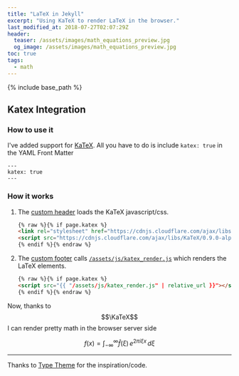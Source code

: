 ```yaml
---
title: "LaTeX in Jekyll"
excerpt: "Using KaTeX to render LaTeX in the browser."
last_modified_at: 2018-07-27T02:07:29Z
header:
  teaser: /assets/images/math_equations_preview.jpg
  og_image: /assets/images/math_equations_preview.jpg
toc: true
tags:
  - math
---
```


{% include base_path %}

## Katex Integration

### How to use it
I've added support for [KaTeX](https://github.com/Khan/KaTeX). All you have to do is include `katex: true` in the YAML Front Matter
```
---
katex: true
---
```

### How it works

1. The [custom header](/_includes/head/custom.html) loads the KaTeX javascript/css.
	```html
	{% raw %}{% if page.katex %}
	<link rel="stylesheet" href="https://cdnjs.cloudflare.com/ajax/libs/KaTeX/0.9.0-alpha2/katex.min.css" integrity="sha384-exe4Ak6B0EoJI0ogGxjJ8rn+RN3ftPnEQrGwX59KTCl5ybGzvHGKjhPKk/KC3abb" crossorigin="anonymous">
	<script src="https://cdnjs.cloudflare.com/ajax/libs/KaTeX/0.9.0-alpha2/katex.min.js" integrity="sha384-OMvkZ24ANLwviZR2lVq8ujbE/bUO8IR1FdBrKLQBI14Gq5Xp/lksIccGkmKL8m+h" crossorigin="anonymous"></script>
	{% endif %}{% endraw %}
	```
2. The [custom footer](/_includes/footer/custom.html) calls [`/assets/js/katex_render.js`](/assets/js/katex_render.js) which renders the LaTeX elements.
	```html
	{% raw %}{% if page.katex %}
	<script src="{{ "/assets/js/katex_render.js" | relative_url }}"></script>
	{% endif %}{% endraw %}
	```

Now, thanks to $$\KaTeX$$ I can render pretty math in the browser server side

$$ f(x) = \int_{-\infty}^\infty \hat f(\xi)\,e^{2 \pi i \xi x} \,d\xi $$ 


---
Thanks to [Type Theme](https://github.com/rohanchandra/type-theme) for the inspiration/code.
